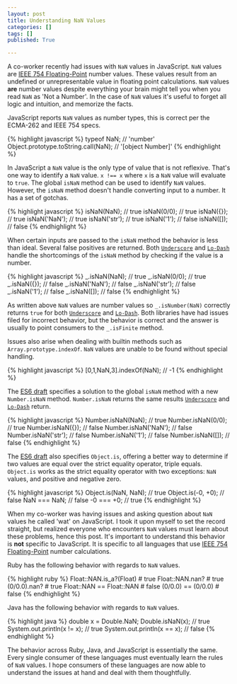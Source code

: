 ```yaml
---
layout: post
title: Understanding NaN Values
categories: []
tags: []
published: True

---
```


A co-worker recently had issues with `NaN` values in JavaScript. `NaN` values are [IEEE 754 Floating-Point](http://en.wikipedia.org/wiki/IEEE_floating_point) number values. These values result from an undefined or unrepresentable value in floating point calculations. `NaN` values **are** number values despite everything your brain might tell you when you read `NaN` as 'Not a Number'. In the case of `NaN` values it's useful to forget all logic and intuition, and memorize the facts.

JavaScript reports `NaN` values as number types, this is correct per the ECMA-262 and IEEE 754 specs.

{% highlight javascript %}
typeof NaN; // 'number'
Object.prototype.toString.call(NaN); // '[object Number]'
{% endhighlight %}

In JavaScript a `NaN` value is the only type of value that is not reflexive. That's one way to identify a `NaN` value. `x !== x` where `x` is a `NaN` value will evaluate to `true`. The global `isNaN` method can be used to identify `NaN` values. However, the `isNaN` method doesn't handle converting input to a number. It has a set of gotchas.

{% highlight javascript %}
isNaN(NaN);   // true
isNaN(0/0);   // true
isNaN({});    // true
isNaN('NaN'); // true
isNaN('str'); // true
isNaN('1');   // false
isNaN([]);    // false
{% endhighlight %}

When certain inputs are passed to the `isNaN` method the behavior is less than ideal. Several false positives are returned. Both [`Underscore`](http://underscorejs.org/) and [`Lo-Dash`](https://lodash.com/) handle the shortcomings of the `isNaN` method by checking if the value is a number.

{% highlight javascript %}
_.isNaN(NaN);   // true
_.isNaN(0/0);   // true
_.isNaN({});    // false
_.isNaN('NaN'); // false
_.isNaN('str'); // false
_.isNaN('1');   // false
_.isNaN([]);    // false
{% endhighlight %}

As written above `NaN` values are number values so `_.isNumber(NaN)` correctly returns `true` for both [`Underscore`](http://underscorejs.org/) and [`Lo-Dash`](https://lodash.com/). Both libraries have had issues filed for incorrect behavior, but the behavior is correct and the answer is usually to point consumers to the `_.isFinite` method.

Issues also arise when dealing with builtin methods such as `Array.prototype.indexOf`. `NaN` values are unable to be found without special handling.

{% highlight javascript %}
[0,1,NaN,3].indexOf(NaN); // -1
{% endhighlight %}

The [ES6 draft](https://people.mozilla.org/~jorendorff/es6-draft.html) specifies a solution to the global `isNaN` method with a new `Number.isNaN` method. `Number.isNaN` returns the same results [`Underscore`](http://underscorejs.org/) and [`Lo-Dash`](https://lodash.com/) return.

{% highlight javascript %}
Number.isNaN(NaN);   // true
Number.isNaN(0/0);   // true
Number.isNaN({});    // false
Number.isNaN('NaN'); // false
Number.isNaN('str'); // false
Number.isNaN('1');   // false
Number.isNaN([]);    // false
{% endhighlight %}

The [ES6 draft](https://people.mozilla.org/~jorendorff/es6-draft.html) also specifies `Object.is`, offering a better way to determine if two values are equal over the strict equality operator, triple equals. `Object.is` works as the strict equality operator with two exceptions: `NaN` values, and positive and negative zero.

{% highlight javascript %}
Object.is(NaN, NaN); // true
Object.is(-0, +0);   // false
NaN === NaN;         // false
-0 === +0;           // true
{% endhighlight %}

When my co-worker was having issues and asking question about `NaN` values he called 'wat' on JavaScript. I took it upon myself to set the record straight, but realized everyone who encounters `NaN` values must learn about these problems, hence this post. It's important to understand this behavior is **not** specific to JavaScript. It is specific to all languages that use [IEEE 754 Floating-Point](http://en.wikipedia.org/wiki/IEEE_floating_point) number calculations.

Ruby has the following behavior with regards to `NaN` values.

{% highlight ruby %}
Float::NAN.is_a?(Float)  # true
Float::NAN.nan?          # true
(0/0.0).nan?             # true
Float::NAN == Float::NAN # false
(0/0.0) == (0/0.0)       # false
{% endhighlight %}

Java has the following behavior with regards to `NaN` values.

{% highlight java %}
double x = Double.NaN;
Double.isNaN(x);            // true
System.out.println(x != x); // true
System.out.println(x == x); // false
{% endhighlight %}

The behavior across Ruby, Java, and JavaScript is essentially the same. Every single consumer of these languages must eventually learn the rules of `NaN` values. I hope consumers of these languages are now able to understand the issues at hand and deal with them thoughtfully.
